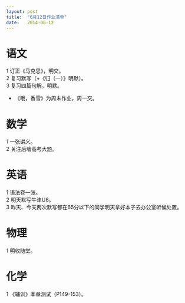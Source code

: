 ```yaml
---
layout: post
title:  "6月12日作业清单"
date:   2014-06-12
---
```


语文
====
1 订正《马克思》，明交。   
2 复习默写（+《归（一）》明默）。  
3 复习四篇句解，明默。  
* 《哦，香雪》为周末作业，周一交。  

数学
====
1 一张讲义。   
2 关注后墙高考大题。  

英语
====
1 语法卷一张。  
2 明天默写牛津U6。  
3 昨天、今天两次默写都在65分以下的同学明天拿好本子去办公室听候处置。  

物理
====
1 明收随堂。  

化学
====
1 《辅训》本章测试（P149-153）。  